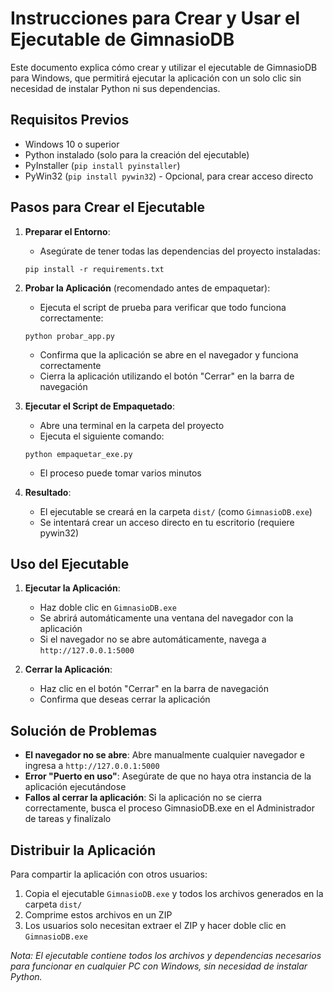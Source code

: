 # Instrucciones para Crear y Usar el Ejecutable de GimnasioDB

Este documento explica cómo crear y utilizar el ejecutable de GimnasioDB para Windows, que permitirá ejecutar la aplicación con un solo clic sin necesidad de instalar Python ni sus dependencias.

## Requisitos Previos

- Windows 10 o superior
- Python instalado (solo para la creación del ejecutable)
- PyInstaller (`pip install pyinstaller`)
- PyWin32 (`pip install pywin32`) - Opcional, para crear acceso directo

## Pasos para Crear el Ejecutable

1. **Preparar el Entorno**: 
   - Asegúrate de tener todas las dependencias del proyecto instaladas:
   ```
   pip install -r requirements.txt
   ```

2. **Probar la Aplicación** (recomendado antes de empaquetar):
   - Ejecuta el script de prueba para verificar que todo funciona correctamente:
   ```
   python probar_app.py
   ```
   - Confirma que la aplicación se abre en el navegador y funciona correctamente
   - Cierra la aplicación utilizando el botón "Cerrar" en la barra de navegación

3. **Ejecutar el Script de Empaquetado**:
   - Abre una terminal en la carpeta del proyecto
   - Ejecuta el siguiente comando:
   ```
   python empaquetar_exe.py
   ```
   - El proceso puede tomar varios minutos

4. **Resultado**:
   - El ejecutable se creará en la carpeta `dist/` (como `GimnasioDB.exe`)
   - Se intentará crear un acceso directo en tu escritorio (requiere pywin32)

## Uso del Ejecutable

1. **Ejecutar la Aplicación**:
   - Haz doble clic en `GimnasioDB.exe`
   - Se abrirá automáticamente una ventana del navegador con la aplicación
   - Si el navegador no se abre automáticamente, navega a `http://127.0.0.1:5000`

2. **Cerrar la Aplicación**:
   - Haz clic en el botón "Cerrar" en la barra de navegación
   - Confirma que deseas cerrar la aplicación

## Solución de Problemas

- **El navegador no se abre**: Abre manualmente cualquier navegador e ingresa a `http://127.0.0.1:5000`
- **Error "Puerto en uso"**: Asegúrate de que no haya otra instancia de la aplicación ejecutándose
- **Fallos al cerrar la aplicación**: Si la aplicación no se cierra correctamente, busca el proceso GimnasioDB.exe en el Administrador de tareas y finalízalo

## Distribuir la Aplicación

Para compartir la aplicación con otros usuarios:
1. Copia el ejecutable `GimnasioDB.exe` y todos los archivos generados en la carpeta `dist/`
2. Comprime estos archivos en un ZIP
3. Los usuarios solo necesitan extraer el ZIP y hacer doble clic en `GimnasioDB.exe`

*Nota: El ejecutable contiene todos los archivos y dependencias necesarios para funcionar en cualquier PC con Windows, sin necesidad de instalar Python.* 